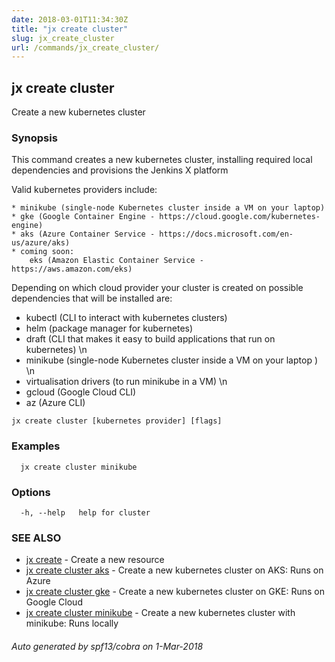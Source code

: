 ```yaml
---
date: 2018-03-01T11:34:30Z
title: "jx create cluster"
slug: jx_create_cluster
url: /commands/jx_create_cluster/
---
```

## jx create cluster

Create a new kubernetes cluster

### Synopsis

This command creates a new kubernetes cluster, installing required local dependencies and provisions the Jenkins X platform 

Valid kubernetes providers include:

    * minikube (single-node Kubernetes cluster inside a VM on your laptop)
    * gke (Google Container Engine - https://cloud.google.com/kubernetes-engine)
    * aks (Azure Container Service - https://docs.microsoft.com/en-us/azure/aks)
    * coming soon:
        eks (Amazon Elastic Container Service - https://aws.amazon.com/eks)
     

Depending on which cloud provider your cluster is created on possible dependencies that will be installed are: 

  * kubectl (CLI to interact with kubernetes clusters)  
  * helm (package manager for kubernetes)  
  * draft (CLI that makes it easy to build applications that run on kubernetes) \n  
  * minikube (single-node Kubernetes cluster inside a VM on your laptop ) \n  
  * virtualisation drivers (to run minikube in a VM) \n  
  * gcloud (Google Cloud CLI)  
  * az (Azure CLI)

```
jx create cluster [kubernetes provider] [flags]
```

### Examples

```
  jx create cluster minikube
```

### Options

```
  -h, --help   help for cluster
```

### SEE ALSO

* [jx create](/commands/jx_create/)	 - Create a new resource
* [jx create cluster aks](/commands/jx_create_cluster_aks/)	 - Create a new kubernetes cluster on AKS: Runs on Azure
* [jx create cluster gke](/commands/jx_create_cluster_gke/)	 - Create a new kubernetes cluster on GKE: Runs on Google Cloud
* [jx create cluster minikube](/commands/jx_create_cluster_minikube/)	 - Create a new kubernetes cluster with minikube: Runs locally

###### Auto generated by spf13/cobra on 1-Mar-2018
